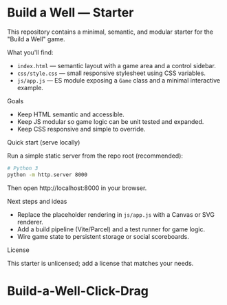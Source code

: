 # Build a Well — Starter

This repository contains a minimal, semantic, and modular starter for the "Build a Well" game.

What you'll find:

- `index.html` — semantic layout with a game area and a control sidebar.
- `css/style.css` — small responsive stylesheet using CSS variables.
- `js/app.js` — ES module exposing a `Game` class and a minimal interactive example.

Goals

- Keep HTML semantic and accessible.
- Keep JS modular so game logic can be unit tested and expanded.
- Keep CSS responsive and simple to override.

Quick start (serve locally)

Run a simple static server from the repo root (recommended):

```bash
# Python 3
python -m http.server 8000
```

Then open http://localhost:8000 in your browser.

Next steps and ideas

- Replace the placeholder rendering in `js/app.js` with a Canvas or SVG renderer.
- Add a build pipeline (Vite/Parcel) and a test runner for game logic.
- Wire game state to persistent storage or social scoreboards.

License

This starter is unlicensed; add a license that matches your needs.
# Build-a-Well-Click-Drag